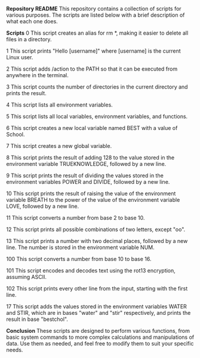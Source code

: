 **Repository README**
This repository contains a collection of scripts for various purposes. The scripts are listed below with a brief description of what each one does.

**Scripts**
0
This script creates an alias for rm *, making it easier to delete all files in a directory.

1
This script prints "Hello [username]" where [username] is the current Linux user.

2
This script adds /action to the PATH so that it can be executed from anywhere in the terminal.

3
This script counts the number of directories in the current directory and prints the result.

4
This script lists all environment variables.

5
This script lists all local variables, environment variables, and functions.

6
This script creates a new local variable named BEST with a value of School.

7
This script creates a new global variable.

8
This script prints the result of adding 128 to the value stored in the environment variable TRUEKNOWLEDGE, followed by a new line.

9
This script prints the result of dividing the values stored in the environment variables POWER and DIVIDE, followed by a new line.

10
This script prints the result of raising the value of the environment variable BREATH to the power of the value of the environment variable LOVE, followed by a new line.

11
This script converts a number from base 2 to base 10.

12
This script prints all possible combinations of two letters, except "oo".

13
This script prints a number with two decimal places, followed by a new line. The number is stored in the environment variable NUM.

100
This script converts a number from base 10 to base 16.

101
This script encodes and decodes text using the rot13 encryption, assuming ASCII.

102
This script prints every other line from the input, starting with the first line.

17
This script adds the values stored in the environment variables WATER and STIR, which are in bases "water" and "stir" respectively, and prints the result in base "bestchol".

**Conclusion**
These scripts are designed to perform various functions, from basic system commands to more complex calculations and manipulations of data. Use them as needed, and feel free to modify them to suit your specific needs.



